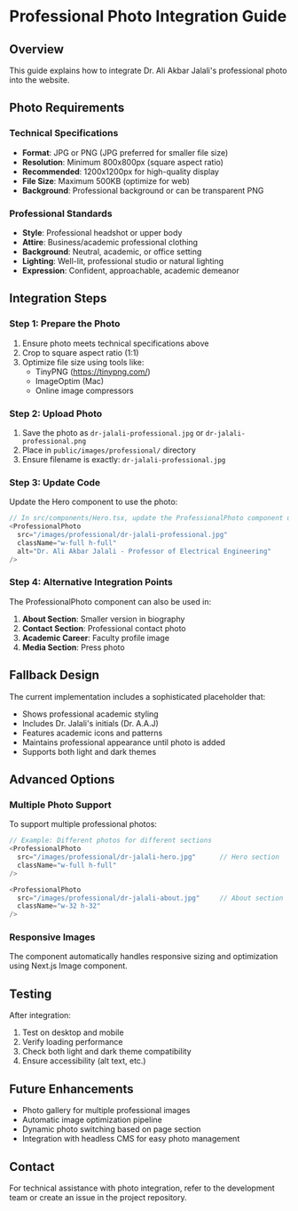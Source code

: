 # Professional Photo Integration Guide

## Overview
This guide explains how to integrate Dr. Ali Akbar Jalali's professional photo into the website.

## Photo Requirements

### Technical Specifications
- **Format**: JPG or PNG (JPG preferred for smaller file size)
- **Resolution**: Minimum 800x800px (square aspect ratio)
- **Recommended**: 1200x1200px for high-quality display
- **File Size**: Maximum 500KB (optimize for web)
- **Background**: Professional background or can be transparent PNG

### Professional Standards
- **Style**: Professional headshot or upper body
- **Attire**: Business/academic professional clothing
- **Background**: Neutral, academic, or office setting
- **Lighting**: Well-lit, professional studio or natural lighting
- **Expression**: Confident, approachable, academic demeanor

## Integration Steps

### Step 1: Prepare the Photo
1. Ensure photo meets technical specifications above
2. Crop to square aspect ratio (1:1)
3. Optimize file size using tools like:
   - TinyPNG (https://tinypng.com/)
   - ImageOptim (Mac)
   - Online image compressors

### Step 2: Upload Photo
1. Save the photo as `dr-jalali-professional.jpg` or `dr-jalali-professional.png`
2. Place in `public/images/professional/` directory
3. Ensure filename is exactly: `dr-jalali-professional.jpg`

### Step 3: Update Code
Update the Hero component to use the photo:

```typescript
// In src/components/Hero.tsx, update the ProfessionalPhoto component usage:
<ProfessionalPhoto 
  src="/images/professional/dr-jalali-professional.jpg"
  className="w-full h-full"
  alt="Dr. Ali Akbar Jalali - Professor of Electrical Engineering"
/>
```

### Step 4: Alternative Integration Points
The ProfessionalPhoto component can also be used in:

1. **About Section**: Smaller version in biography
2. **Contact Section**: Professional contact photo  
3. **Academic Career**: Faculty profile image
4. **Media Section**: Press photo

## Fallback Design
The current implementation includes a sophisticated placeholder that:
- Shows professional academic styling
- Includes Dr. Jalali's initials (Dr. A.A.J)
- Features academic icons and patterns
- Maintains professional appearance until photo is added
- Supports both light and dark themes

## Advanced Options

### Multiple Photo Support
To support multiple professional photos:

```typescript
// Example: Different photos for different sections
<ProfessionalPhoto 
  src="/images/professional/dr-jalali-hero.jpg"      // Hero section
  className="w-full h-full"
/>

<ProfessionalPhoto 
  src="/images/professional/dr-jalali-about.jpg"     // About section
  className="w-32 h-32"
/>
```

### Responsive Images
The component automatically handles responsive sizing and optimization using Next.js Image component.

## Testing
After integration:
1. Test on desktop and mobile
2. Verify loading performance
3. Check both light and dark theme compatibility
4. Ensure accessibility (alt text, etc.)

## Future Enhancements
- Photo gallery for multiple professional images
- Automatic image optimization pipeline
- Dynamic photo switching based on page section
- Integration with headless CMS for easy photo management

## Contact
For technical assistance with photo integration, refer to the development team or create an issue in the project repository.